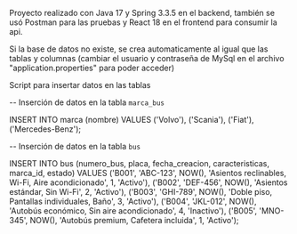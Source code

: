 Proyecto realizado con Java 17 y Spring 3.3.5 en el backend, también se usó Postman para las pruebas y 
React 18 en el frontend para consumir la api.

Si la base de datos no existe, se crea automaticamente al igual que las tablas y columnas
(cambiar el usuario y contraseña de MySql en el archivo "application.properties" para poder acceder)

Script para insertar datos en las tablas

-- Inserción de datos en la tabla `marca_bus`

INSERT INTO marca (nombre) 
VALUES 
    ('Volvo'), 
    ('Scania'), 
    ('Fiat'), 
    ('Mercedes-Benz');

-- Inserción de datos en la tabla `bus`

INSERT INTO bus (numero_bus, placa, fecha_creacion, caracteristicas, marca_id, estado) 
VALUES
    ('B001', 'ABC-123', NOW(), 'Asientos reclinables, Wi-Fi, Aire acondicionado', 1, 'Activo'),
    ('B002', 'DEF-456', NOW(), 'Asientos estándar, Sin Wi-Fi', 2, 'Activo'),
    ('B003', 'GHI-789', NOW(), 'Doble piso, Pantallas individuales, Baño', 3, 'Activo'),
    ('B004', 'JKL-012', NOW(), 'Autobús económico, Sin aire acondicionado', 4, 'Inactivo'),
    ('B005', 'MNO-345', NOW(), 'Autobús premium, Cafetera incluida', 1, 'Activo');
